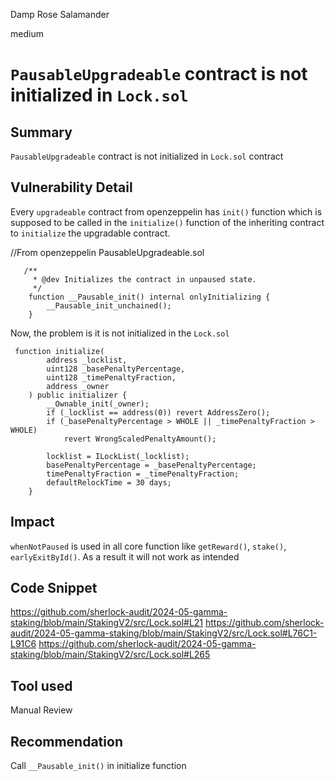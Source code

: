 Damp Rose Salamander

medium

# `PausableUpgradeable` contract is not initialized in `Lock.sol`

## Summary
`PausableUpgradeable` contract is not initialized in `Lock.sol` contract

## Vulnerability Detail
Every `upgradeable` contract from openzeppelin has `init()` function which is supposed to be called in the `initialize()` function of the inheriting contract to `initialize` the upgradable contract.

//From openzeppelin PausableUpgradeable.sol
```solidity
   /**
     * @dev Initializes the contract in unpaused state.
     */
    function __Pausable_init() internal onlyInitializing {
        __Pausable_init_unchained();
    }
```
Now, the problem is it is not initialized in the `Lock.sol`
```solidity
 function initialize(
        address _locklist,
        uint128 _basePenaltyPercentage,
        uint128 _timePenaltyFraction,
        address _owner
    ) public initializer {
        __Ownable_init(_owner);
        if (_locklist == address(0)) revert AddressZero();
        if (_basePenaltyPercentage > WHOLE || _timePenaltyFraction > WHOLE)
            revert WrongScaledPenaltyAmount();

        locklist = ILockList(_locklist);
        basePenaltyPercentage = _basePenaltyPercentage;
        timePenaltyFraction = _timePenaltyFraction;
        defaultRelockTime = 30 days;
    }
```

## Impact
`whenNotPaused` is used in all core function like `getReward()`, `stake()`, `earlyExitById()`. As a result it will not work as intended

## Code Snippet
https://github.com/sherlock-audit/2024-05-gamma-staking/blob/main/StakingV2/src/Lock.sol#L21
https://github.com/sherlock-audit/2024-05-gamma-staking/blob/main/StakingV2/src/Lock.sol#L76C1-L91C6
https://github.com/sherlock-audit/2024-05-gamma-staking/blob/main/StakingV2/src/Lock.sol#L265

## Tool used
Manual Review

## Recommendation
Call `__Pausable_init()` in initialize function